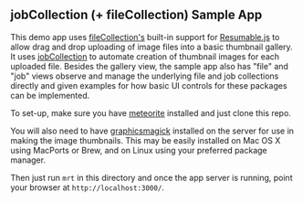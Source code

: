 ## jobCollection (+ fileCollection) Sample App

This demo app uses [fileCollection's](https://atmospherejs.com/package/fileCollection) built-in support for [Resumable.js](http://www.resumablejs.com/) to allow drag and drop uploading of image files into a basic thumbnail gallery. It uses [jobCollection](https://atmospherejs.com/package/jobCollection) to automate creation of thumbnail images for each uploaded file. Besides the gallery view, the sample app also has "file" and "job" views observe and manage the underlying file and job collections directly and given examples for how basic UI controls for these packages can be implemented.

To set-up, make sure you have [meteorite](https://atmospherejs.com/docs/installing) installed and just clone this repo.

You will also need to have [graphicsmagick](http://www.graphicsmagick.org/) installed on the server for use in making the image thumbnails. This may be easily installed on Mac OS X using MacPorts or Brew, and on Linux using your preferred package manager.

Then just run `mrt` in this directory and once the app server is running, point your browser at `http://localhost:3000/`.
